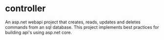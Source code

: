 # controller
An asp.net webapi project that creates, reads, updates and deletes commands from an sql database.
This project implements best practices for building api's using asp.net core.
